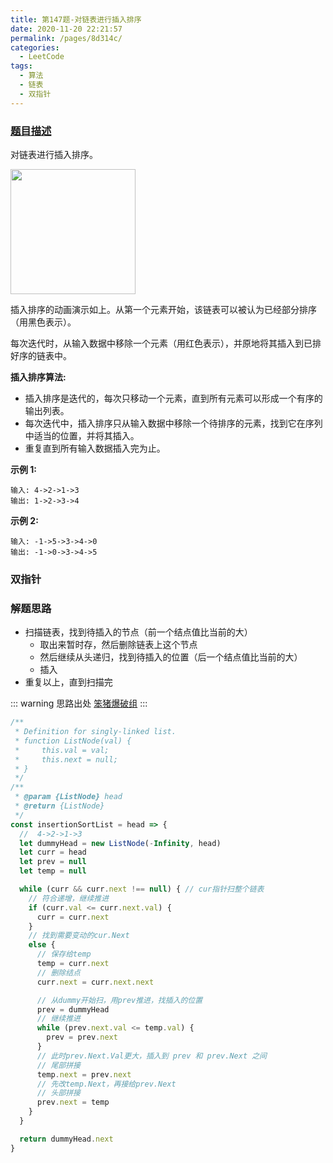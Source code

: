 ```yaml
---
title: 第147题-对链表进行插入排序
date: 2020-11-20 22:21:57
permalink: /pages/8d314c/
categories:
  - LeetCode
tags:
  - 算法
  - 链表
  - 双指针
---
```


### [题目描述](https://leetcode-cn.com/problems/insertion-sort-list/)

对链表进行插入排序。

<img src="https://cdn.jsdelivr.net/gh/xiaojun996/CDN/images/leetcode/Insertion-sort-example-300px.gif" width="200" />

插入排序的动画演示如上。从第一个元素开始，该链表可以被认为已经部分排序（用黑色表示）。

每次迭代时，从输入数据中移除一个元素（用红色表示），并原地将其插入到已排好序的链表中。

<!-- more -->

**插入排序算法:**

- 插入排序是迭代的，每次只移动一个元素，直到所有元素可以形成一个有序的输出列表。
- 每次迭代中，插入排序只从输入数据中移除一个待排序的元素，找到它在序列中适当的位置，并将其插入。
- 重复直到所有输入数据插入完为止。

**示例 1:**

```
输入: 4->2->1->3
输出: 1->2->3->4
```

**示例 2:**

```
输入: -1->5->3->4->0
输出: -1->0->3->4->5
```

### 双指针

### 解题思路

- 扫描链表，找到待插入的节点（前一个结点值比当前的大）
  - 取出来暂时存，然后删除链表上这个节点
  - 然后继续从头递归，找到待插入的位置（后一个结点值比当前的大）
  - 插入
- 重复以上，直到扫描完

::: warning 思路出处
[笨猪爆破组](https://leetcode-cn.com/problems/insertion-sort-list/solution/wei-tu-jie-147dui-lian-biao-jin-xing-cha-ru-pai-xu/)
:::

```JavaScript
/**
 * Definition for singly-linked list.
 * function ListNode(val) {
 *     this.val = val;
 *     this.next = null;
 * }
 */
/**
 * @param {ListNode} head
 * @return {ListNode}
 */
const insertionSortList = head => {
  //  4->2->1->3
  let dummyHead = new ListNode(-Infinity, head)
  let curr = head
  let prev = null
  let temp = null

  while (curr && curr.next !== null) { // cur指针扫整个链表
    // 符合递增，继续推进
    if (curr.val <= curr.next.val) {
      curr = curr.next
    }
    // 找到需要变动的cur.Next
    else {
      // 保存给temp
      temp = curr.next
      // 删除结点
      curr.next = curr.next.next

      // 从dummy开始扫，用prev推进，找插入的位置
      prev = dummyHead
      // 继续推进
      while (prev.next.val <= temp.val) {
        prev = prev.next
      }
      // 此时prev.Next.Val更大，插入到 prev 和 prev.Next 之间
      // 尾部拼接
      temp.next = prev.next
      // 先改temp.Next，再接给prev.Next
      // 头部拼接
      prev.next = temp
    }
  }

  return dummyHead.next
}
```
